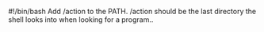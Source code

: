 #!/bin/bash
Add /action to the PATH. /action should be the last directory the shell looks into when looking for a program..
